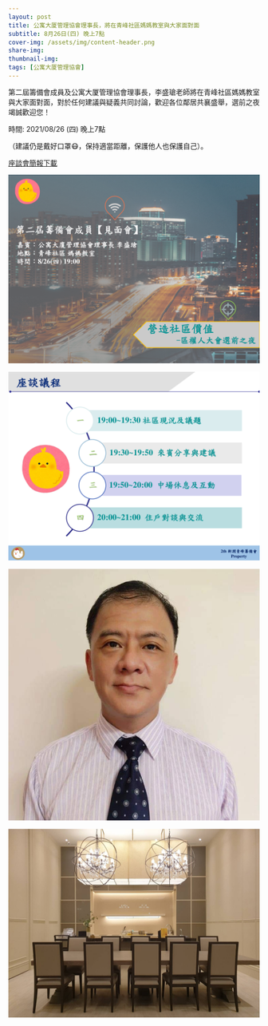 ```yaml
---
layout: post
title: 公寓大厦管理協會理事長，將在青峰社區媽媽教室與大家面對面
subtitle: 8月26日(四) 晚上7點
cover-img: /assets/img/content-header.png
share-img: 
thumbnail-img:
tags: [公寓大厦管理協會]
---
```


第二屆籌備會成員及公寓大厦管理協會理事長，李盛瑲老師將在青峰社區媽媽教室與大家面對面，對於任何建議與疑義共同討論，歡迎各位鄰居共襄盛舉，選前之夜竭誠歡迎您！

時間: 2021/08/26 (四) 晚上7點

（建議仍是戴好口罩😷，保持適當距離，保護他人也保護自己）。

[座談會簡報下載](../assets/post/20210822/02_briefing.pdf)

![](../assets/post/20210822/02_001.png)

![](../assets/post/20210822/02_002.png)

![](../assets/post/20210822/02_003.jpg)

![](../assets/post/20210822/02_004.jpg)
